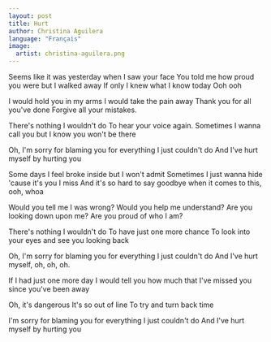 ```yaml
---
layout: post
title: Hurt
author: Christina Aguilera
language: "Français"
image:
  artist: christina-aguilera.png
---
```

Seems like it was yesterday when I saw your face
You told me how proud you were but I walked away
If only I knew what I know today
Ooh ooh

I would hold you in my arms
I would take the pain away
Thank you for all you've done
Forgive all your mistakes.

There's nothing I wouldn't do
To hear your voice again.
Sometimes I wanna call you but I know you won't be there

Oh, I'm sorry for blaming you for everything I just couldn't do
And I've hurt myself by hurting you

Some days I feel broke inside but I won't admit
Sometimes I just wanna hide 'cause it's you I miss
And it's so hard to say goodbye when it comes to this, ooh, whoa

Would you tell me I was wrong?
Would you help me understand?
Are you looking down upon me?
Are you proud of who I am?

There's nothing I wouldn't do
To have just one more chance
To look into your eyes and see you looking back

Oh, I'm sorry for blaming you for everything I just couldn't do
And I've hurt myself, oh, oh, oh.

If I had just one more day
I would tell you how much that I've missed you since you've been away

Oh, it's dangerous
It's so out of line
To try and turn back time

I'm sorry for blaming you for everything I just couldn't do
And I've hurt myself by hurting you 
